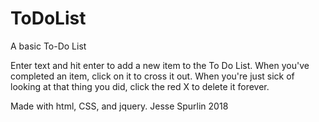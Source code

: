 # ToDoList
A basic To-Do List

Enter text and hit enter to add a new item to the To Do List.
When you've completed an item, click on it to cross it out.
When you're just sick of looking at that thing you did, click the red X to delete it forever.


Made with html, CSS, and jquery. Jesse Spurlin 2018
